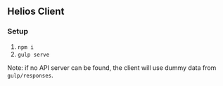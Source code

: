## Helios Client

### Setup

1. `npm i`
2. `gulp serve`

Note: if no API server can be found, the client will use dummy data from `gulp/responses`.
